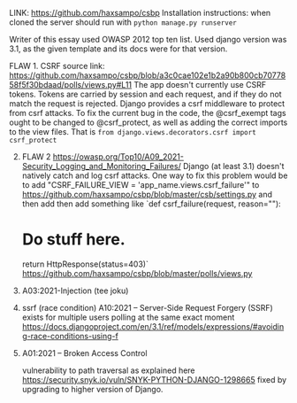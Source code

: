 LINK: https://github.com/haxsampo/csbp
Installation instructions: when cloned the server should run with
`python manage.py runserver`

Writer of this essay used OWASP 2012 top ten list. Used django version was 3.1, as the given template and its docs were for that version. 

FLAW 1. CSRF
source link: https://github.com/haxsampo/csbp/blob/a3c0cae102e1b2a90b800cb7077858f5f30bdaad/polls/views.py#L11
The app doesn't currently use CSRF tokens. Tokens are carried by session and each request, and if they do not match the request is rejected. 
Django provides a csrf middleware to protect from csrf attacks. To fix the current bug in the code, the @csrf_exempt tags ought to be changed to @csrf_protect, as well as adding the correct imports to the view files. That is `from django.views.decorators.csrf import csrf_protect`

2. FLAW 2 https://owasp.org/Top10/A09_2021-Security_Logging_and_Monitoring_Failures/
Django (at least 3.1) doesn't natively catch and log csrf attacks.
One way to fix this problem would be to add "CSRF_FAILURE_VIEW = 'app_name.views.csrf_failure'" to https://github.com/haxsampo/csbp/blob/master/csb/settings.py and then add then add something like `def csrf_failure(request, reason=""):
    # Do stuff here.
    return HttpResponse(status=403)` https://github.com/haxsampo/csbp/blob/master/polls/views.py



3. A03:2021-Injection (tee joku)

4. ssrf (race condition) A10:2021 – Server-Side Request Forgery (SSRF)
   exists for multiple users polling at the same exact moment
   https://docs.djangoproject.com/en/3.1/ref/models/expressions/#avoiding-race-conditions-using-f

5. A01:2021 – Broken Access Control

   vulnerability to path traversal as explained here https://security.snyk.io/vuln/SNYK-PYTHON-DJANGO-1298665 fixed by upgrading to higher version of Django.
